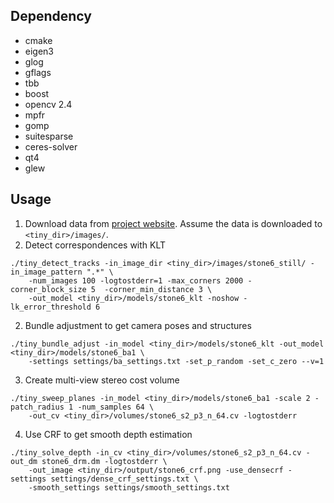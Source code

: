 ## Dependency

- cmake
- eigen3
- glog
- gflags
- tbb
- boost
- opencv 2.4
- mpfr
- gomp
- suitesparse
- ceres-solver
- qt4
- glew

## Usage 

1. Download data from [project website](http://www.yf.io/p/tiny). Assume the data is downloaded to `<tiny_dir>/images/`.
2. Detect correspondences with KLT

```
./tiny_detect_tracks -in_image_dir <tiny_dir>/images/stone6_still/ -in_image_pattern ".*" \
    -num_images 100 -logtostderr=1 -max_corners 2000 -corner_block_size 5  -corner_min_distance 3 \
    -out_model <tiny_dir>/models/stone6_klt -noshow -lk_error_threshold 6
```

2. Bundle adjustment to get camera poses and structures
```
./tiny_bundle_adjust -in_model <tiny_dir>/models/stone6_klt -out_model <tiny_dir>/models/stone6_ba1 \
    -settings settings/ba_settings.txt -set_p_random -set_c_zero --v=1
```

3. Create multi-view stereo cost volume

```
./tiny_sweep_planes -in_model <tiny_dir>/models/stone6_ba1 -scale 2 -patch_radius 1 -num_samples 64 \
    -out_cv <tiny_dir>/volumes/stone6_s2_p3_n_64.cv -logtostderr
```

4. Use CRF to get smooth depth estimation
```
./tiny_solve_depth -in_cv <tiny_dir>/volumes/stone6_s2_p3_n_64.cv -out_dm stone6_drm.dm -logtostderr \
    -out_image <tiny_dir>/output/stone6_crf.png -use_densecrf -settings settings/dense_crf_settings.txt \
    -smooth_settings settings/smooth_settings.txt
```
